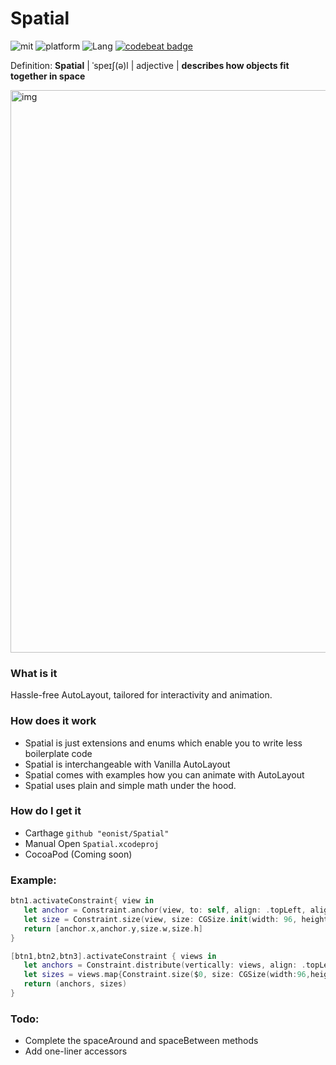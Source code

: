 # Spatial
![mit](https://img.shields.io/badge/License-MIT-brightgreen.svg) ![platform](https://img.shields.io/badge/Platform-iOS-blue.svg) ![Lang](https://img.shields.io/badge/Language-Swift%204.2-orange.svg)
[![codebeat badge](https://codebeat.co/badges/b4ee0d27-b00c-464b-b9b2-c9906cb6c19f)](https://codebeat.co/projects/github-com-eonist-spatial-master)

Definition: **Spatial** | ˈspeɪʃ(ə)l | adjective | **describes how objects fit together in space**

<img width="900" alt="img" src="https://rawgit.com/stylekit/img/master/spatial_github.svg">

### What is it
Hassle-free AutoLayout, tailored for interactivity and animation.

### How does it work
- Spatial is just extensions and enums which enable you to write less boilerplate code
- Spatial is interchangeable with Vanilla AutoLayout
- Spatial comes with examples how you can animate with AutoLayout
- Spatial uses plain and simple math under the hood.

### How do I get it
- Carthage `github "eonist/Spatial"`
- Manual Open `Spatial.xcodeproj`
- CocoaPod (Coming soon)

### Example:

```swift
btn1.activateConstraint{ view in
   let anchor = Constraint.anchor(view, to: self, align: .topLeft, alignTo: .topLeft)
   let size = Constraint.size(view, size: CGSize.init(width: 96, height: 24))
   return [anchor.x,anchor.y,size.w,size.h]
}
```

```swift
[btn1,btn2,btn3].activateConstraint { views in
   let anchors = Constraint.distribute(vertically: views, align: .topLeft)
   let sizes = views.map{Constraint.size($0, size: CGSize(width:96,height:42))}
   return (anchors, sizes)
}
```

### Todo:
- Complete the spaceAround and spaceBetween methods
- Add one-liner accessors
